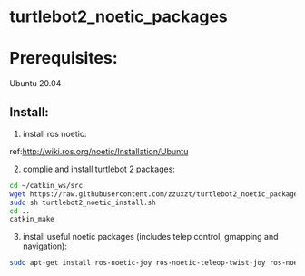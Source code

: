 # turtlebot2_noetic_packages
# Prerequisites:
Ubuntu 20.04
## Install:
1. install ros noetic: 

ref:http://wiki.ros.org/noetic/Installation/Ubuntu 

2. complie and install turtlebot 2 packages:
```Bash
cd ~/catkin_ws/src
wget https://raw.githubusercontent.com/zzuxzt/turtlebot2_noetic_packages/master/turtlebot2_noetic_install.sh 
sudo sh turtlebot2_noetic_install.sh 
cd ..
catkin_make
```

3. install useful noetic packages (includes telep control, gmapping and navigation):
```Bash
sudo apt-get install ros-noetic-joy ros-noetic-teleop-twist-joy ros-noetic-teleop-twist-keyboard ros-noetic-laser-proc ros-noetic-rgbd-launch ros-noetic-rosserial-arduino ros-noetic-rosserial-python ros-noetic-rosserial-client ros-noetic-rosserial-msgs ros-noetic-amcl ros-noetic-map-server ros-noetic-move-base ros-noetic-urdf ros-noetic-xacro ros-noetic-compressed-image-transport ros-noetic-rqt-image-view ros-noetic-gmapping ros-noetic-navigation ros-noetic-interactive-markers ros-noetic-pcl-ros
```
